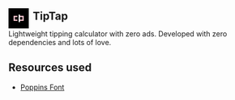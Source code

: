 <img src="icons/512.png" alt="drawing" width="40" align="left"/> 
<h2 style="margin: 3px; margin-left: 48px;">TipTap</h2>

Lightweight tipping calculator with zero ads. Developed with zero dependencies and lots of love.

## Resources used
* [Poppins Font](https://fonts.google.com/specimen/Poppins)